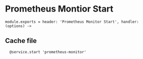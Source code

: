 
# Prometheus Montior Start

    module.exports = header: 'Prometheus Monitor Start', handler: (options) ->

## Cache file

      @service.start 'prometheus-monitor'
